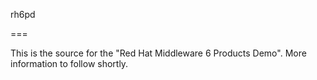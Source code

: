 rh6pd

===

This is the source for the "Red Hat Middleware 6 Products Demo". More information to follow shortly.
